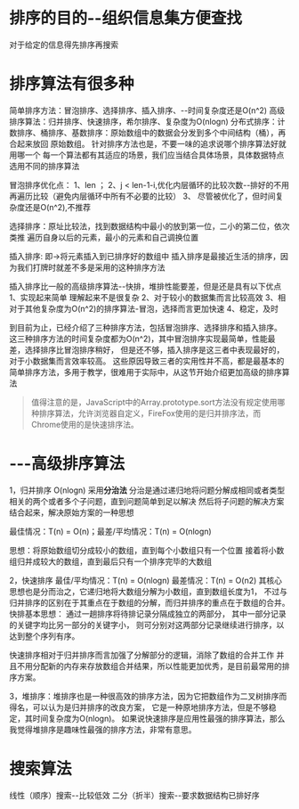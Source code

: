 # 排序的目的--组织信息集方便查找

对于给定的信息得先排序再搜索

# 排序算法有很多种
简单排序方法：冒泡排序、选择排序、插入排序、--时间复杂度还是O(n^2)
高级排序算法：归并排序、快速排序，希尔排序、复杂度为O(nlogn)
分布式排序：计数排序、桶排序、基数排序：原始数组中的数据会分发到多个中间结构（桶），再合起来放回
原始数组。
针对排序方法也是，不要一味的追求说哪个排序算法好就用哪一个
每一个算法都有其适应的场景，我们应当结合具体场景，具体数据特点选用不同的排序算法


冒泡排序优化点：
1、len ；
2、j < len-1-i,优化内层循环的比较次数--排好的不用再遍历比较（避免内层循环中所有不必要的比较）
3、
尽管被优化了，但时间复杂度还是O(n^2),不推荐

选择排序：原址比较法，找到数据结构中最小的放到第一位，二小的第二位，依次类推
遍历自身以后的元素，最小的元素和自己调换位置

插入排序: 即->将元素插入到已排序好的数组中
插入排序是最接近生活的排序，因为我们打牌时就差不多是采用的这种排序方法

插入排序比一般的高级排序算法--快排，堆排性能要差，但是还是具有以下优点
1、实现起来简单 理解起来不是很复杂
2、对于较小的数据集而言比较高效
3、相对于其他复杂度为O(n^2)的排序算法-冒泡，选择而言更加快速
4、稳定，及时

到目前为止，已经介绍了三种排序方法，包括冒泡排序、选择排序和插入排序。
这三种排序方法的时间复杂度都为O(n^2)，其中冒泡排序实现最简单，性能最差，选择排序比冒泡排序稍好，
但是还不够，插入排序是这三者中表现最好的，对于小数据集而言效率较高。
这些原因导致三者的实用性并不高，都是最基本的简单排序方法，多用于教学，很难用于实际中，从这节开始介绍更加高级的排序算法

>值得注意的是，JavaScript中的Array.prototype.sort方法没有规定使用哪种排序算法，允许浏览器自定义，FireFox使用的是归并排序法，而Chrome使用的是快速排序法。

# ---高级排序算法
1，归并排序 O(nlogn)  采用**分治法**
分治是通过递归地将问题分解成相同或者类型相关的两个或者多个子问题，直到问题简单到足以解决
然后将子问题的解决方案结合起来，解决原始方案的一种思想

最佳情况：T(n) = O(n)；最差/平均情况：T(n) = O(nlogn)

思想：将原始数组切分成较小的数组，直到每个小数组只有一个位置 
接着将小数组归并成较大的数组，直到最后只有一个排序完毕的大数组

2，快速排序 最佳/平均情况：T(n) = O(nlogn) 最差情况：T(n) = O(n2)
其核心思想也是分而治之，它递归地将大数组分解为小数组，直到数组长度为1，
不过与归并排序的区别在于其重点在于数组的分解，而归并排序的重点在于数组的合并。
快排基本思想：
    通过⼀趟排序将待排记录分隔成独⽴的两部分，
    其中⼀部分记录的关键字均⽐另⼀部分的关键字⼩，
    则可分别对这两部分记录继续进⾏排序，以达到整个序列有序。


快速排序相对于归并排序而言加强了分解部分的逻辑，消除了数组的合并工作
并且不用分配新的内存来存放数组合并结果，所以性能更加优秀，是目前最常用的排序方案。

3，堆排序：堆排序也是一种很高效的排序方法，因为它把数组作为二叉树排序而得名，可以认为是归并排序的改良方案，
它是一种原地排序方法，但是不够稳定，其时间复杂度为O(nlogn)。
如果说快速排序是应用性最强的排序算法，那么我觉得堆排序是趣味性最强的排序方法，非常有意思。


# 搜索算法

线性（顺序）搜索--比较低效
二分（折半）搜索--要求数据结构已排好序
